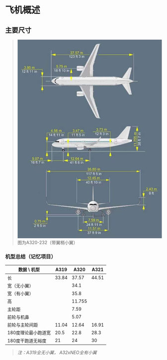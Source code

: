 # 飞机概述

## 主要尺寸
> ![aircraft_dimensions](../resources/imgs/84b73c1.jpg)
> 图为A320-232（带翼梢小翼）

### 机型总结（__记忆项目__）

|数据 \ 机型|A319|A320|A321|
|---|---|---|---|
|长|33.84|37.57|44.51|
|宽（无小翼）||34.1|
|宽（有小翼）||35.8|
|高||11.755|
|主轮距||7.59|
|前轮与机鼻||5.07|
|前轮与主轮间距|11.04|12.64|16.91|
|180度理论最小跑道宽|20.5|22.8|28.3|
|180度干跑道无裕度|21|24|30|

> _注：A319全无小翼， A32xNEO全有小翼_ 
